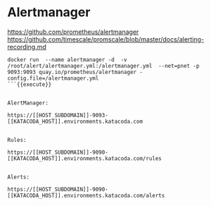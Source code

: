 
# Alertmanager

https://github.com/prometheus/alertmanager
https://github.com/timescale/promscale/blob/master/docs/alerting-recording.md

```
docker run  --name alertmanager -d  -v /root/alert/alertmanager.yml:/alertmanager.yml  --net=pnet -p 9093:9093 quay.io/prometheus/alertmanager -config.file=/alertmanager.yml
```{{execute}}


AlertManager:

https://[[HOST_SUBDOMAIN]]-9093-[[KATACODA_HOST]].environments.katacoda.com


Rules:

https://[[HOST_SUBDOMAIN]]-9090-[[KATACODA_HOST]].environments.katacoda.com/rules


Alerts:

https://[[HOST_SUBDOMAIN]]-9090-[[KATACODA_HOST]].environments.katacoda.com/alerts

